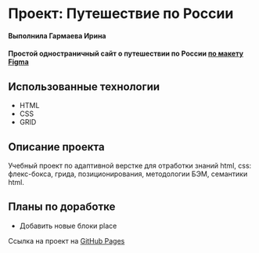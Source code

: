 # Проект: Путешествие по России
#### Выполнила Гармаева Ирина

#### Простой одностраничный сайт о путешествии по России [по макету Figma ](https://www.figma.com/file/5S2WSbEFL6awjVWJ0NWL8Q/Sprint-3_-Russia-_-desktop-mobile?node-id=28503%3A0)

## Использованные технологии
* HTML
* CSS
* GRID

## Описание проекта
Учебный проект по адаптивной верстке для отработки знаний html, css: флекс-бокса, грида, позиционирования, методологии БЭМ, семантики html.

## Планы по доработке
* Добавить новые блоки place

Ссылка на проект на [GitHub Pages](https://irinagarmaeva.github.io/russian-travel/)
